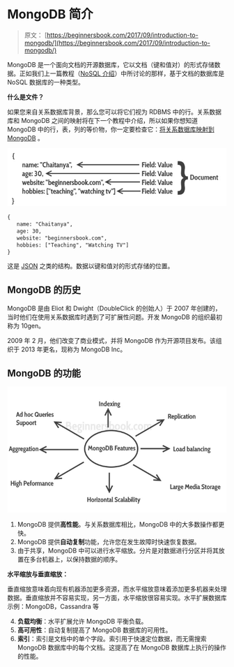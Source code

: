 # MongoDB 简介

> 原文： [https://beginnersbook.com/2017/09/introduction-to-mongodb/](https://beginnersbook.com/2017/09/introduction-to-mongodb/)

MongoDB 是一个面向文档的开源数据库，它以文档（键和值对）的形式存储数据。正如我们上一篇教程（[NoSQL 介绍](https://beginnersbook.com/2017/09/introduction-to-nosql/)）中所讨论的那样，基于文档的数据库是 NoSQL 数据库的一种类型。

**什么是文件？**

如果您来自关系数据库背景，那么您可以将它们视为 RDBMS 中的行。关系数据库和 MongoDB 之间的映射将在下一个教程中介绍，所以如果你想知道 MongoDB 中的行，表，列的等价物，你一定要检查它：[将关系数据库映射到 MongoDB](https://beginnersbook.com/2017/09/mapping-relational-databases-to-mongodb/) 。

![Document in MongoDB](img/41c34bfe53ecaa2e664b510cb6a305ce.jpg)

```
{
   name: "Chaitanya",
   age: 30,
   website: "beginnersbook.com",
   hobbies: ["Teaching", "Watching TV"]
}
```

这是 [JSON](https://beginnersbook.com/2015/04/json-tutorial/) 之类的结构。数据以键和值对的形式存储的位置。

## MongoDB 的历史

MongoDB 是由 Eliot 和 Dwight（DoubleClick 的创始人）于 2007 年创建的，当时他们在使用关系数据库时遇到了可扩展性问题。开发 MongoDB 的组织最初称为 10gen。

2009 年 2 月，他们改变了商业模式，并将 MongoDB 作为开源项目发布。该组织于 2013 年更名，现称为 MongoDB Inc。

## MongoDB 的功能

![MongoDB Features](img/e074ded6d5b1125ffcea7fed15210fc2.jpg)

1.  MongoDB 提供**高性能**。与关系数据库相比，MongoDB 中的大多数操作都更快。
2.  MongoDB 提供**自动复制**功能，允许您在发生故障时快速恢复数据。
3.  由于共享，MongoDB 中可以进行水平缩放。分片是对数据进行分区并将其放置在多台机器上，以保持数据的顺序。

**水平缩放与垂直缩放：**

垂直缩放意味着向现有机器添加更多资源，而水平缩放意味着添加更多机器来处理数据。垂直缩放并不容易实现，另一方面，水平缩放很容易实现。水平扩展数据库示例：MongoDB，Cassandra 等

4.  **负载均衡**：水平扩展允许 MongoDB 平衡负载。
5.  **高可用性**：自动复制提高了 MongoDB 数据库的可用性。
6.  **索引**：索引是文档中的单个字段。索引用于快速定位数据，而无需搜索 MongoDB 数据库中的每个文档。这提高了在 MongoDB 数据库上执行的操作的性能。